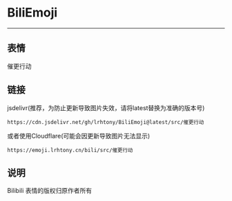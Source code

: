 # BiliEmoji
---
## 表情
催更行动
## 链接
jsdelivr(推荐，为防止更新导致图片失效，请将latest替换为准确的版本号)
```
https://cdn.jsdelivr.net/gh/lrhtony/BiliEmoji@latest/src/催更行动
```
或者使用Cloudflare(可能会因更新导致图片无法显示)
```
https://emoji.lrhtony.cn/bili/src/催更行动
```
## 说明
Bilibili 表情的版权归原作者所有
